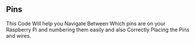 ## Pins 
This Code Will help you Navigate Between Which pins are on your Raspberry Pi and numbering them easily and also Correctly Placing the Pins and wires.
